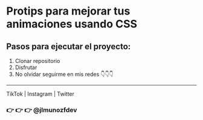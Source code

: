 # Protips para mejorar tus animaciones usando CSS

## Pasos para ejecutar el proyecto:

1. Clonar repositorio
2. Disfrutar
3. No olvidar seguirme en mis redes 👇👇👇

*** 

TikTok | Instagram | Twitter
### 👉️ 👉️ 👉️ @jlmunozfdev